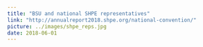 ```yaml
---
title: "BSU and national SHPE representatives"
link: "http://annualreport2018.shpe.org/national-convention/"
picture: ../images/shpe_reps.jpg
date: 2018-06-01
---
```

